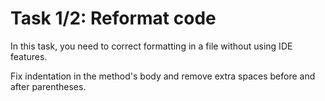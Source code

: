 # Task 1/2: Reformat code 

In this task, you need to correct formatting in a file without using IDE features.

<div class="hint" title="How to correct formatting manually?">
Fix indentation in the method's body and remove extra spaces before and after parentheses.
</div>